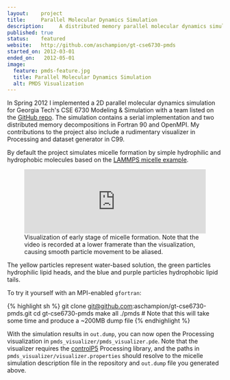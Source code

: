 ```yaml
---
layout:    project
title:     Parallel Molecular Dynamics Simulation
description:     A distributed memory parallel molecular dynamics simulation of micelle formation.
published: true
status:    featured
website:   http://github.com/aschampion/gt-cse6730-pmds
started_on: 2012-03-01
ended_on:   2012-05-01
image:
  feature: pmds-feature.jpg
  title: Parallel Molecular Dynamics Simulation
  alt: PMDS Visualization
---
```

In Spring 2012 I implemented a 2D parallel molecular dynamics simulation for Georgia Tech's CSE 6730 Modeling & Simulation with a team listed on the [GitHub repo](http://github.com/aschampion/gt-cse6730-pmds). The simulation contains a serial implementation and two distributed memory decompositions in Fortran 90 and OpenMPI. My contributions to the project also include a rudimentary visualizer in Processing and dataset generator in C99.

By default the project simulates micelle formation by simple hydrophilic and hydrophobic molecules based on the [LAMMPS micelle example](http://lammps.sandia.gov/doc/Section_example.html).

<figure>
	<iframe name='quickcast' src='http://quick.as/embed/bzorulen' scrolling='no' frameborder='0' width='100%' allowfullscreen></iframe><script src='http://quick.as/embed/script/1.37'></script>
	<figcaption>Visualization of early stage of micelle formation. Note that the video is recorded at a lower framerate than the visualization, causing smooth particle movement to be aliased.</figcaption>
</figure>

The yellow particles represent water-based solution, the green particles hydrophilic lipid heads, and the blue and purple particles hydrophobic lipid tails.

To try it yourself with an MPI-enabled `gfortran`:

{% highlight sh %}
git clone git@github.com:aschampion/gt-cse6730-pmds.git
cd gt-cse6730-pmds
make all
./pmds # Note that this will take some time and produce a ~200MB dump file
{% endhighlight %}

With the simulation results in `out.dump`, you can now open the Processing visualization in `pmds_visualizer/pmds_visualizer.pde`. Note that the visualizer requires the [controlP5](http://www.sojamo.de/libraries/controlP5/) Processing library, and the paths in `pmds_visualizer/visualizer.properties` should resolve to the micelle simulation description file in the repository and `out.dump` file you generated above.